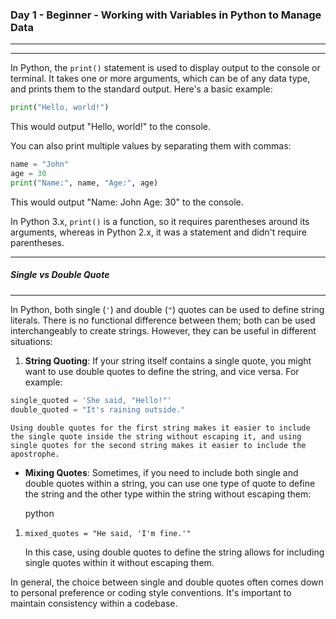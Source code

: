 ### Day 1 - Beginner - Working with Variables in Python to Manage Data
---
---
In Python, the `print()` statement is used to display output to the console or terminal. It takes one or more arguments, which can be of any data type, and prints them to the standard output. Here's a basic example:

```Python
print("Hello, world!")
```

This would output "Hello, world!" to the console.

You can also print multiple values by separating them with commas:

```Python
name = "John" 
age = 30 
print("Name:", name, "Age:", age)
```

This would output "Name: John Age: 30" to the console.

In Python 3.x, `print()` is a function, so it requires parentheses around its arguments, whereas in Python 2.x, it was a statement and didn't require parentheses.

----
##### Single vs Double Quote
---
In Python, both single (`'`) and double (`"`) quotes can be used to define string literals. There is no functional difference between them; both can be used interchangeably to create strings. However, they can be useful in different situations:

1. **String Quoting**: If your string itself contains a single quote, you might want to use double quotes to define the string, and vice versa. For example:
```Python
single_quoted = 'She said, "Hello!"' 
double_quoted = "It's raining outside."
```

    
    Using double quotes for the first string makes it easier to include the single quote inside the string without escaping it, and using single quotes for the second string makes it easier to include the apostrophe.
    
- **Mixing Quotes**: Sometimes, if you need to include both single and double quotes within a string, you can use one type of quote to define the string and the other type within the string without escaping them:
    
    python
    

1. `mixed_quotes = "He said, 'I'm fine.'"`
    
    In this case, using double quotes to define the string allows for including single quotes within it without escaping them.
    

In general, the choice between single and double quotes often comes down to personal preference or coding style conventions. It's important to maintain consistency within a codebase.